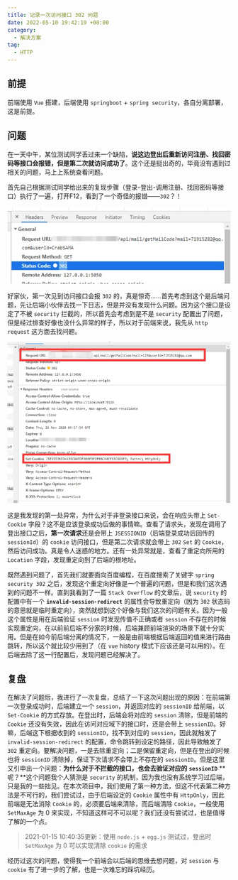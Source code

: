 ```yaml
---
title: 记录一次访问接口 302 问题
date: 2022-05-10 19:42:19 +08:00
category:
  - 解决方案
tag:
  - HTTP
---
```


## 前提

前端使用 `Vue` 搭建，后端使用 `springboot` + `spring security`，各自分离部署，这是前提。

## 问题

在一天中午，某位测试同学丢过来一个缺陷，**说这边登出后重新访问注册、找回密码等接口会报错，但是第二次就访问成功了**。这个还是挺出奇的，毕竟没有遇到过相关的问题，马上上系统查看问题。

首先自己根据测试同学给出来的复现步骤（登录-登出-调用注册、找回密码等接口）执行了一遍，打开F12，看到了一个奇怪的报错——`302`？！

![image-20220510193846273](./img/image-20220510193846273.png)

好家伙，第一次见到访问接口会报 `302` 的，真是惊奇……首先考虑到这个是后端问题，先让后端小伙伴去找一下日志，但是并没有发现什么问题。因为这个接口是设定了不被 `security` 拦截的，所以首先会考虑到是不是 `security` 配置出了问题，但是经过排查好像也没什么异常的样子，所以对于前端来说，我先从 `http request` 这方面去找问题。

![image-20220510193903560](./img/image-20220510193903560.png)

这是我发现的第一处异常，为什么对于非登录接口来说，会在响应头带上 `Set-Cookie` 字段？这不是应该登录成功后做的事情嘛。查看了请求头，发现在调用了登出接口之后，**第一次请求**还是会带上 `JSESSIONID`（后端登录成功后回传的 `sessionId`）的 `cookie` 访问接口，但是第二次请求就会带上 `302` `Set` 的 `Cookie`，然后访问成功。真是令人迷惑的地方。还有一处异常就是，查看了重定向所用的 `Location` 字段，发现重定向到了后端的根地址。

既然遇到问题了，首先我们就要面向百度编程，在百度搜索了关键字 `spring security 302` 之后，发现这个重定向好像是一个普遍的问题，但是和我们这次遇到的问题不一样。直到我看到了一篇 `Stack Overflow` 的文章后，说 `security` 的配置中有一个 **`invalid-session-redirect`** 的属性会导致重定向（因为 `302` 状态码的意思就是临时重定向），突然就想到这个好像与我们这次的问题有关。因为一般这个属性是用在后端验证 `session` 时发现传值不正确或者 `session` 不存在的时候实现重定向，在以前前后端不分家的时候，后端兼顾前端渲染的场景下就十分实用。但是在如今前后端分离的情况下，一般是由前端根据后端返回的值来进行路由跳转，所以这个就比较少用到了（在 `vue` history 模式下应该还是可以用的）。在后端去除了这一行配置后，发现问题已经解决了。

##  复盘

在解决了问题后，我进行了一次复盘，总结了一下这次问题出现的原因：在前端第一次登录成功时，后端建立一个 `session`，并返回对应的 `sessionID` 给前端，以 `Set-Cookie` 的方式存放。在登出时，后端会将对应的 `session` 清除，但是前端的 `Cookie` 还没有失效，因此在访问对应域下的接口时，还是会带上 `sessionID`。好嘛，后端这下根据收到的 `sessionID`，找不到对应的 `session`，因此就触发了 `invalid-session-redirect` 的配置，命令跳转到设定的路径，因此导致触发了 `302` 重定向。要解决问题，一是去除重定向；二是保留重定向，但是在登出的时候也将 `sessionID` 清除掉，保证下次请求不会带上不存在的 `sessionID`。但是这里又引申出一个问题：**为什么对于不拦截的接口，也会去验证对应的** **`sessionID`** **呢？**这个问题我个人猜测是 `security` 的机制，因为我也没有系统学习过后端，只是我的一些拙见。在本次项目中，我们使用了第一种方法，但这不代表第二种方法是不可行的，我们尝试过，由于后端设定的 `Cookie` 属性中有 `HttpOnly`，因此前端是无法消除 `Cookie` 的，必须要后端来清除，而后端清除 `Cookie`，一般使用 `SetMaxAge` 为 0 来实现，不知道这样可不可以呢？我们还没有尝试过，也是值得了解的一个点。

> 2021-01-15 10:40:35更新：使用 `node.js` + `egg.js` 测试过，登出时 `SetMaxAge` 为 0 可以实现清除 `cookie` 的需求

经历过这次的问题，使得我一个前端会以后端的思维去想问题，对 `session` 与 `cookie` 有了进一步的了解，也是一次难忘的踩坑经历。